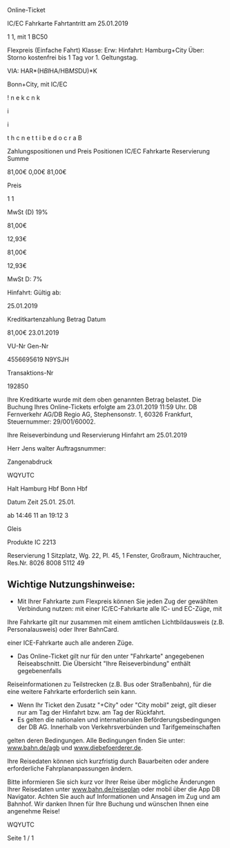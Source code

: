 Online-Ticket

IC/EC Fahrkarte
Fahrtantritt am 25.01.2019

1
1, mit 1 BC50

Flexpreis (Einfache Fahrt)
Klasse:
Erw:
Hinfahrt: Hamburg+City
Über:
Storno kostenfrei bis 1 Tag vor 1. Geltungstag.

VIA: HAR*(H*BI*HA/HB*MS*DU)*K

 Bonn+City, mit IC/EC

!
n
e
k
c
n
k

i

i

t
h
c
n
e
t
t
i
b
e
d
o
c
r
a
B

Zahlungspositionen und Preis
Positionen
IC/EC Fahrkarte
Reservierung
Summe

81,00€
0,00€
81,00€

Preis

1
1

MwSt (D) 19%

81,00€

12,93€

81,00€

12,93€

MwSt D: 7%

Hinfahrt:
Gültig ab:

25.01.2019

Kreditkartenzahlung
Betrag
Datum

81,00€
23.01.2019

VU-Nr
Gen-Nr

4556695619
N9YSJH

Transaktions-Nr

192850

Ihre Kreditkarte wurde mit dem oben genannten Betrag belastet. Die Buchung Ihres
Online-Tickets erfolgte am 23.01.2019 11:59 Uhr. DB Fernverkehr AG/DB Regio AG,
Stephensonstr. 1, 60326 Frankfurt, Steuernummer: 29/001/60002.

Ihre Reiseverbindung und Reservierung Hinfahrt am 25.01.2019

Herr  Jens walter
Auftragsnummer:

Zangenabdruck

WQYUTC

Halt
Hamburg Hbf
Bonn Hbf

Datum Zeit
25.01.
25.01.

ab 14:46 11
an 19:12 3

Gleis

Produkte
IC 2213

Reservierung
1 Sitzplatz, Wg. 22, Pl. 45, 1 Fenster, Großraum,
Nichtraucher, Res.Nr. 8026 8008 5112 49

Wichtige Nutzungshinweise:
-
- Mit Ihrer Fahrkarte zum Flexpreis können Sie jeden Zug der gewählten Verbindung nutzen: mit einer IC/EC-Fahrkarte alle IC- und EC-Züge, mit

Ihre Fahrkarte gilt nur zusammen mit einem amtlichen Lichtbildausweis (z.B. Personalausweis) oder Ihrer BahnCard.

einer ICE-Fahrkarte auch alle anderen Züge.

- Das Online-Ticket gilt nur für den unter "Fahrkarte" angegebenen Reiseabschnitt. Die Übersicht "Ihre Reiseverbindung" enthält gegebenenfalls

Reiseinformationen zu Teilstrecken (z.B. Bus oder Straßenbahn), für die eine weitere Fahrkarte erforderlich sein kann.
- Wenn Ihr Ticket den Zusatz "+City" oder "City mobil" zeigt, gilt dieser nur am Tag der Hinfahrt bzw. am Tag der Rückfahrt.
- Es gelten die nationalen und internationalen Beförderungsbedingungen der DB AG. Innerhalb von Verkehrsverbünden und Tarifgemeinschaften

gelten deren Bedingungen. Alle Bedingungen finden Sie unter: www.bahn.de/agb und www.diebefoerderer.de.

Ihre Reisedaten können sich kurzfristig durch Bauarbeiten oder andere erforderliche Fahrplananpassungen ändern.

Bitte informieren Sie sich kurz vor Ihrer Reise über mögliche Änderungen Ihrer Reisedaten unter www.bahn.de/reiseplan oder mobil über die
App DB Navigator. Achten Sie auch auf Informationen und Ansagen im Zug und am Bahnhof. Wir danken Ihnen für Ihre Buchung und wünschen
Ihnen eine angenehme Reise!

WQYUTC

Seite 1 / 1

